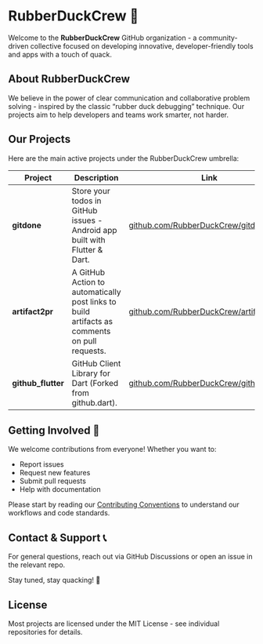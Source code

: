 # RubberDuckCrew 🦆

Welcome to the **RubberDuckCrew** GitHub organization - a community-driven collective focused on developing innovative, developer-friendly tools and apps with a touch of quack.  

## About RubberDuckCrew

We believe in the power of clear communication and collaborative problem solving - inspired by the classic “rubber duck debugging” technique. Our projects aim to help developers and teams work smarter, not harder.

## Our Projects

Here are the main active projects under the RubberDuckCrew umbrella:

| Project                     | Description                                                                                  | Link                                                                                         |
|-----------------------------|----------------------------------------------------------------------------------------------|----------------------------------------------------------------------------------------------|
| **gitdone**                 | Store your todos in GitHub issues - Android app built with Flutter & Dart.                   | [github.com/RubberDuckCrew/gitdone](https://github.com/RubberDuckCrew/gitdone)               |
| **artifact2pr**             | A GitHub Action to automatically post links to build artifacts as comments on pull requests. | [github.com/RubberDuckCrew/artifact2pr](https://github.com/RubberDuckCrew/artifact2pr)       |
| **github_flutter**          | GitHub Client Library for Dart (Forked from github.dart).                                    | [github.com/RubberDuckCrew/github_flutter](https://github.com/RubberDuckCrew/github_flutter) |

## Getting Involved 🤝

We welcome contributions from everyone! Whether you want to:

- Report issues  
- Request new features  
- Submit pull requests  
- Help with documentation  

Please start by reading our [Contributing Conventions](https://github.com/RubberDuckCrew/gitdone/wiki/Contributing-Conventions) to understand our workflows and code standards.

## Contact & Support 📞

For general questions, reach out via GitHub Discussions or open an issue in the relevant repo.  

Stay tuned, stay quacking! 🦆

## License

Most projects are licensed under the MIT License - see individual repositories for details.
